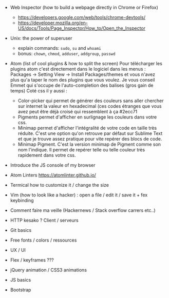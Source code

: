 

- Web Inspector (how to build a webpage directly in Chrome or Firefox)
    * https://developers.google.com/web/tools/chrome-devtools/
    * https://developer.mozilla.org/en-US/docs/Tools/Page_Inspector/How_to/Open_the_Inspector

- Unix: the power of superuser
    * explain commands: `sudo`, `su` and `whoami`
    * bonus: `chown`, `chmod`, `adduser`, `addgroup`, `passwd`

- Atom (list of cool plugins & how to split the screen)
    Pour télécharger les plugins atom c'est directement dans le logiciel dans les menus : Packages -> Setting View -> Install Packages/themes et vous n'avez plus qu'a taper le nom des plugins que vous voulez.
    Je vous conseil Emmet qui s'occupe de l'auto-completion des balises (gros gain de temps)
    Coté css il y aussi :
    * Color-picker qui permet de générer des couleurs sans aller chercher sur internet la valeur en hexadecimal (ces codes étranges que vous avez peut être déjà croisé qui ressemblent à ça #2ecc71
    * Pigments permet d'afficher en surlignage les couleurs dans votre css.
    * Minimap permet d'afficher l'intégralité de votre code en taille très réduite. C'est une option qu'on retrouve par défaut sur Sublime Text et que je trouve assez pratique pour vite repérer des blocs de code.
    * Minimap Pigment. C'est la version minimap de Pigment comme son nom l'indique. Il permet de repérer telle ou telle couleur très rapidement dans votre css.

- Introduce the JS console of my browser

- Atom Linters
https://atomlinter.github.io/


- Termical how to customize it / change the size

- Vim (how to look like a hacker) : open a file / edit it / save it + fex keybinding


- Comment faire ma veille (Hackernews / Stack overflow carrers etc..)



- HTTP kesako ? Client / serveurs
- Git basics

- Free fonts / colors / ressources

- UX / UI

- Flex / keyframes ???

- jQuery animation / CSS3 animations

- JS basics

- Bootstrap
